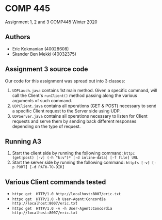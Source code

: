 # COMP 445
Assignment  1, 2 and 3 COMP445 Winter 2020

## Authors
 - Eric Kokmanian (40028608)
 - Skander Ben Mekki (40032375)

## Assignment 3 source code
Our code for this assignment was spread out into 3 classes:
 1. `UDPLauch.java` contains 1st main method. Given a specific command, will call the Client's `runClient()` method passing along the various arguments of such command.
 2. `UDPClient.java` contains all operations (GET & POST) necessary to send a specific Client request to the Server side using UDP.
 3. `UDPServer.java` contains all operations necessary to listen for Client requests and serve them by sending back different responses depending on the type of request.
 
## Running A3
 1. Start the client side by running the following command: `httpc (get|post) [-v] (-h "k:v")* [-d inline-data] [-f file] URL`
 2. Start the server side by running the following command: `httpfs [-v] [-p PORT] [-d PATH-TO-DIR]`
 
## Various Client commands tested
 - `httpc get  HTTP/1.0 http://localhost:8007/eric.txt`
 - `httpc get  HTTP/1.0 -h User-Agent:Concordia http://localhost:8007/eric.txt`
 - `httpc get  HTTP/1.0 -v -h User-Agent:Concordia http://localhost:8007/eric.txt`